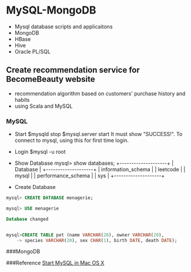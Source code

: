 # MySQL-MongoDB
- Mysql database scripts and applicaitons
- MongoDB
- HBase
- Hive
- Oracle PL/SQL

## Create recommendation service for BecomeBeauty website
- recommendation algorithm based on customers' purchase history and habits
- using Scala and MySQL

### MySQL 
- Start
$mysqld stop
$mysql.server start
It must show "SUCCESS!". To connect to mysql, using this for first time login.

- Login
$mysql -u root

- Show Database
mysql> show databases;
+--------------------+
| Database           |
+--------------------+
| information_schema |
| leetcode           |
| mysql              |
| performance_schema |
| sys                |
+--------------------+

- Create Database

```sql 
mysql> CREATE DATABASE menagerie;

mysql> USE menagerie

Database changed


mysql>CREATE TABLE pet (name VARCHAR(20), owner VARCHAR(20),
    -> species VARCHAR(20), sex CHAR(1), birth DATE, death DATE);
```

###MongoDB


###Reference 
[Start MySQL in Mac OS X](http://stackoverflow.com/questions/4788381/getting-cant-connect-through-socket-tmp-mysql-when-installing-mysql-on-m)